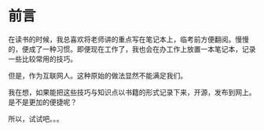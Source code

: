 # 前言

在读书的时候，我总喜欢将老师讲的重点写在笔记本上，临考前方便翻阅。慢慢的，便成了一种习惯。即便现在工作了，我也会在办工作上放置一本笔记本，记录一些比较常用的技巧。

但是，作为互联网人。这种原始的做法显然不能满足我们。

我在想，如果能把这些技巧与知识点以书籍的形式记录下来，开源，发布到网上。是不是更加的便捷呢？

所以，试试吧。。。